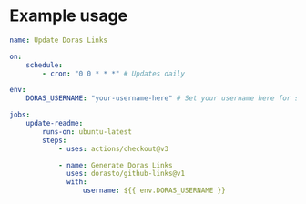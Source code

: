 <!-- DORAS-LINKS-START -->
<!-- DORAS-LINKS-END -->

# Example usage

```yml
name: Update Doras Links

on:
    schedule:
        - cron: "0 0 * * *" # Updates daily

env:
    DORAS_USERNAME: "your-username-here" # Set your username here for scheduled runs

jobs:
    update-readme:
        runs-on: ubuntu-latest
        steps:
            - uses: actions/checkout@v3

            - name: Generate Doras Links
              uses: dorasto/github-links@v1
              with:
                  username: ${{ env.DORAS_USERNAME }}
```
